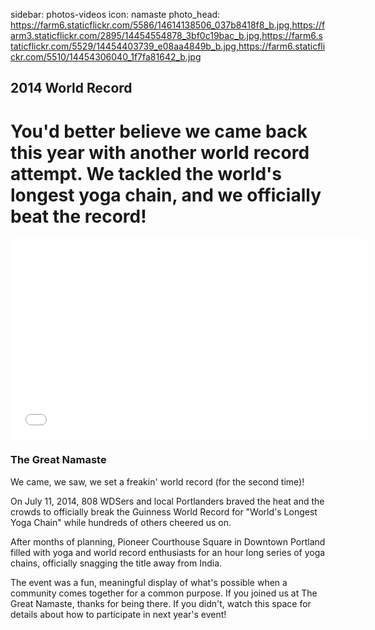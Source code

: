 sidebar: photos-videos icon: namaste
photo_head: https://farm6.staticflickr.com/5586/14614138506_037b8418f8_b.jpg,https://farm3.staticflickr.com/2895/14454554878_3bf0c19bac_b.jpg,https://farm6.staticflickr.com/5529/14454403739_e08aa4849b_b.jpg,https://farm6.staticflickr.com/5510/14454306040_1f7fa81642_b.jpg

## 2014 World Record

# You'd better believe we came back this year with another world record attempt. We tackled the world's longest yoga chain, and we officially beat the record!

<a name="namaste"></a>

<div class="zig-zags_blue"></div>

<iframe src="//player.vimeo.com/video/100831223?byline=0&amp;portrait=0&amp;color=adbf27" width="570" height="321" frameborder="0" webkitallowfullscreen mozallowfullscreen allowfullscreen></iframe>

<div class="line-canvas"></div>

### The Great Namaste

We came, we saw, we set a freakin' world record (for the second time)!

On July 11, 2014, 808 WDSers and local Portlanders braved the heat and the crowds to officially break the Guinness World Record for "World's Longest Yoga Chain" while hundreds of others cheered us on.

After months of planning, Pioneer Courthouse Square in Downtown Portland filled with yoga and world record enthusiasts for an hour long series of yoga chains, officially snagging the title away from India.

The event was a fun, meaningful display of what's possible when a community comes together for a common purpose. If you joined us at The Great Namaste, thanks for being there. If you didn't, watch this space for details about how to participate in next year's event!
